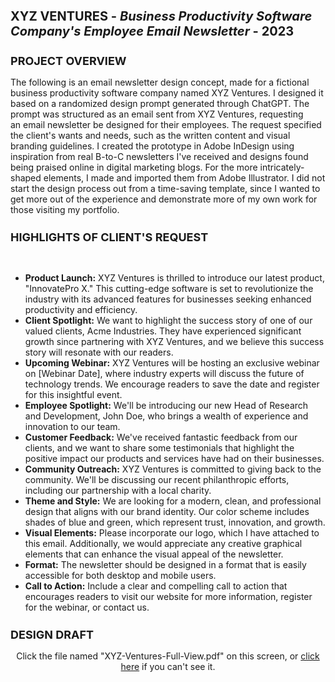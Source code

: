 <h1 style="font-size: 20px">XYZ VENTURES - <i>Business Productivity Software Company's Employee Email Newsletter</i> - 2023</h1>
<h2 style="font-size: 18px">PROJECT OVERVIEW</h2>
The following is an email newsletter design concept, made for a fictional business productivity software company named XYZ Ventures. I designed it based on a randomized design prompt generated through ChatGPT. The prompt was structured as an email sent from XYZ Ventures, requesting an email newsletter be designed for their employees. The request specified the client's wants and needs, such as the written content and visual branding guidelines. I created the prototype in Adobe InDesign using inspiration from real B-to-C newsletters I've received and designs found being praised online in digital marketing blogs. For the more intricately-shaped elements, I made and imported them from Adobe Illustrator. I did not start the design process out from a time-saving template, since I wanted to get more out of the experience and demonstrate more of my own work for those visiting my portfolio.
<h2 style="font-size: 18px">HIGHLIGHTS OF CLIENT'S REQUEST</h2>
<br>
<ul>
<li><b>Product Launch:</b> XYZ Ventures is thrilled to introduce our latest product, "InnovatePro X." This cutting-edge software is set to revolutionize the industry with its advanced features for businesses seeking enhanced productivity and efficiency.
</li>
<li><b>Client Spotlight:</b> We want to highlight the success story of one of our valued clients, Acme Industries. They have experienced significant growth since partnering with XYZ Ventures, and we believe this success story will resonate with our readers.
</li>
<li><b>Upcoming Webinar:</b> XYZ Ventures will be hosting an exclusive webinar on [Webinar Date], where industry experts will discuss the future of technology trends. We encourage readers to save the date and register for this insightful event.
</li>
<li><b>Employee Spotlight:</b> We'll be introducing our new Head of Research and Development, John Doe, who brings a wealth of experience and innovation to our team.
</li>
<li><b>Customer Feedback:</b> We've received fantastic feedback from our clients, and we want to share some testimonials that highlight the positive impact our products and services have had on their businesses.
</li>
<li><b>Community Outreach:</b> XYZ Ventures is committed to giving back to the community. We'll be discussing our recent philanthropic efforts, including our partnership with a local charity.
</li>
<li><b>Theme and Style:</b> We are looking for a modern, clean, and professional design that aligns with our brand identity. Our color scheme includes shades of blue and green, which represent trust, innovation, and growth.
</li>
<li><b>Visual Elements:</b> Please incorporate our logo, which I have attached to this email. Additionally, we would appreciate any creative graphical elements that can enhance the visual appeal of the newsletter.
</li>
<li><b>Format:</b> The newsletter should be designed in a format that is easily accessible for both desktop and mobile users.
</li>
<li><b>Call to Action:</b> Include a clear and compelling call to action that encourages readers to visit our website for more information, register for the webinar, or contact us.
</li>
</ul>
<h2 style="font-size: 18px">DESIGN DRAFT</h2>
<div align="center">Click the file named "XYZ-Ventures-Full-View.pdf" on this screen, or <a href="https://github.com/RachelMHoffman/InDesign-Newsletter-Project-XYZ/blob/main/XYZ-Ventures-Full-View.pdf" type="application/pdf">click here</a> if you can't see it.</div>
